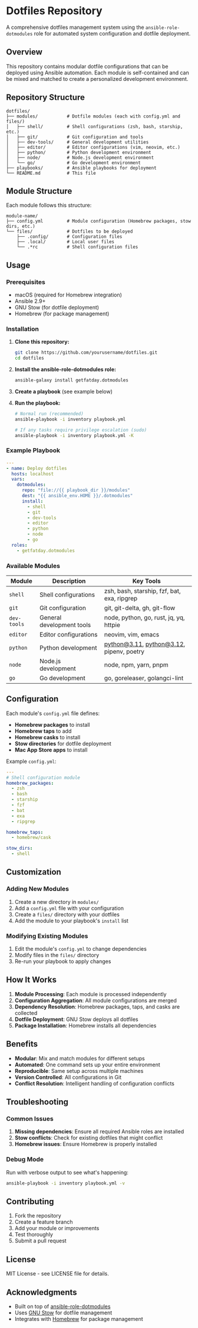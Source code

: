# Dotfiles Repository

A comprehensive dotfiles management system using the `ansible-role-dotmodules` role for automated system configuration and dotfile deployment.

## Overview

This repository contains modular dotfile configurations that can be deployed using Ansible automation. Each module is self-contained and can be mixed and matched to create a personalized development environment.

## Repository Structure

```
dotfiles/
├── modules/           # Dotfile modules (each with config.yml and files/)
│   ├── shell/         # Shell configurations (zsh, bash, starship, etc.)
│   ├── git/           # Git configuration and tools
│   ├── dev-tools/     # General development utilities
│   ├── editor/        # Editor configurations (vim, neovim, etc.)
│   ├── python/        # Python development environment
│   ├── node/          # Node.js development environment
│   └── go/            # Go development environment
├── playbooks/         # Ansible playbooks for deployment
└── README.md          # This file
```

## Module Structure

Each module follows this structure:

```
module-name/
├── config.yml         # Module configuration (Homebrew packages, stow dirs, etc.)
└── files/             # Dotfiles to be deployed
    ├── .config/       # Configuration files
    ├── .local/        # Local user files
    └── .*rc           # Shell configuration files
```

## Usage

### Prerequisites

- macOS (required for Homebrew integration)
- Ansible 2.9+
- GNU Stow (for dotfile deployment)
- Homebrew (for package management)

### Installation

1. **Clone this repository:**
   ```bash
   git clone https://github.com/yourusername/dotfiles.git
   cd dotfiles
   ```

2. **Install the ansible-role-dotmodules role:**
   ```bash
   ansible-galaxy install getfatday.dotmodules
   ```

3. **Create a playbook** (see example below)

4. **Run the playbook:**
   ```bash
   # Normal run (recommended)
   ansible-playbook -i inventory playbook.yml

   # If any tasks require privilege escalation (sudo)
   ansible-playbook -i inventory playbook.yml -K
   ```

### Example Playbook

```yaml
---
- name: Deploy dotfiles
  hosts: localhost
  vars:
    dotmodules:
      repo: "file://{{ playbook_dir }}/modules"
      dest: "{{ ansible_env.HOME }}/.dotmodules"
      install:
        - shell
        - git
        - dev-tools
        - editor
        - python
        - node
        - go
  roles:
    - getfatday.dotmodules
```

### Available Modules

| Module | Description | Key Tools |
|--------|-------------|-----------|
| `shell` | Shell configurations | zsh, bash, starship, fzf, bat, exa, ripgrep |
| `git` | Git configuration | git, git-delta, gh, git-flow |
| `dev-tools` | General development tools | node, python, go, rust, jq, yq, httpie |
| `editor` | Editor configurations | neovim, vim, emacs |
| `python` | Python development | python@3.11, python@3.12, pipenv, poetry |
| `node` | Node.js development | node, npm, yarn, pnpm |
| `go` | Go development | go, goreleaser, golangci-lint |

## Configuration

Each module's `config.yml` file defines:

- **Homebrew packages** to install
- **Homebrew taps** to add
- **Homebrew casks** to install
- **Stow directories** for dotfile deployment
- **Mac App Store apps** to install

Example `config.yml`:
```yaml
---
# Shell configuration module
homebrew_packages:
  - zsh
  - bash
  - starship
  - fzf
  - bat
  - exa
  - ripgrep

homebrew_taps:
  - homebrew/cask

stow_dirs:
  - shell
```

## Customization

### Adding New Modules

1. Create a new directory in `modules/`
2. Add a `config.yml` file with your configuration
3. Create a `files/` directory with your dotfiles
4. Add the module to your playbook's `install` list

### Modifying Existing Modules

1. Edit the module's `config.yml` to change dependencies
2. Modify files in the `files/` directory
3. Re-run your playbook to apply changes

## How It Works

1. **Module Processing**: Each module is processed independently
2. **Configuration Aggregation**: All module configurations are merged
3. **Dependency Resolution**: Homebrew packages, taps, and casks are collected
4. **Dotfile Deployment**: GNU Stow deploys all dotfiles
5. **Package Installation**: Homebrew installs all dependencies

## Benefits

- **Modular**: Mix and match modules for different setups
- **Automated**: One command sets up your entire environment
- **Reproducible**: Same setup across multiple machines
- **Version Controlled**: All configurations in Git
- **Conflict Resolution**: Intelligent handling of configuration conflicts

## Troubleshooting

### Common Issues

1. **Missing dependencies**: Ensure all required Ansible roles are installed
2. **Stow conflicts**: Check for existing dotfiles that might conflict
3. **Homebrew issues**: Ensure Homebrew is properly installed

### Debug Mode

Run with verbose output to see what's happening:
```bash
ansible-playbook -i inventory playbook.yml -v
```

## Contributing

1. Fork the repository
2. Create a feature branch
3. Add your module or improvements
4. Test thoroughly
5. Submit a pull request

## License

MIT License - see LICENSE file for details.

## Acknowledgments

- Built on top of [ansible-role-dotmodules](https://github.com/getfatday/ansible-role-dotmodules)
- Uses [GNU Stow](https://www.gnu.org/software/stow/) for dotfile management
- Integrates with [Homebrew](https://brew.sh/) for package management